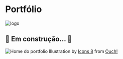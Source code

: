 # Portfólio
![logo](https://meu-portfolio-vercel.vercel.app/EL.png)
## 🚧️ Em construção... 🚧️
![Home do portfolio](https://res.cloudinary.com/my-strapi-cloud/image/upload/v1649428483/samples/Ih9ESFR_ifq8hq.png)
Illustration by <a href="https://icons8.com/illustrations/author/5c07e68d82bcbc0092519bb6">Icons 8</a> from <a href="https://icons8.com/illustrations">Ouch!</a>
